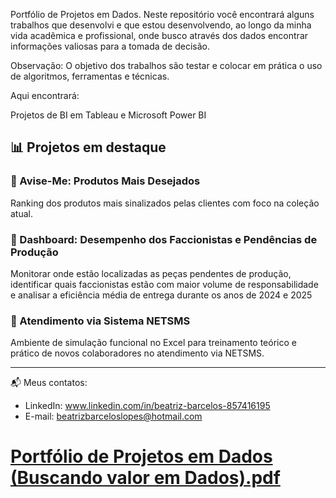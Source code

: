 Portfólio de Projetos em Dados.
Neste repositório você encontrará alguns trabalhos que desenvolvi e que estou desenvolvendo, ao longo da minha vida acadêmica e profissional, onde busco através dos dados encontrar informações valiosas para a tomada de decisão.

Observação: O objetivo dos trabalhos são testar e colocar em prática o uso de algoritmos, ferramentas e técnicas.

Aqui encontrará:

Projetos de BI em Tableau e Microsoft Power BI

## 📊 Projetos em destaque

### 🔹 Avise-Me: Produtos Mais Desejados
Ranking dos produtos mais sinalizados pelas clientes com foco na coleção atual.

### 🔹 Dashboard: Desempenho dos Faccionistas e Pendências de Produção
Monitorar onde estão localizadas as peças pendentes de produção, identificar quais faccionistas estão com maior volume de responsabilidade e analisar a eficiência média de entrega durante os anos de 2024 e 2025

### 🔹 Atendimento via Sistema NETSMS
Ambiente de simulação funcional no Excel para treinamento teórico e prático de novos colaboradores no atendimento via NETSMS.

---

📬 Meus contatos:

- LinkedIn: www.linkedin.com/in/beatriz-barcelos-857416195
- E-mail: beatrizbarceloslopes@hotmail.com

# [Portfólio de Projetos em Dados (Buscando valor em Dados).pdf](https://github.com/user-attachments/files/21127022/Portfolio.de.Projetos.em.Dados.Buscando.valor.em.Dados.pdf)
